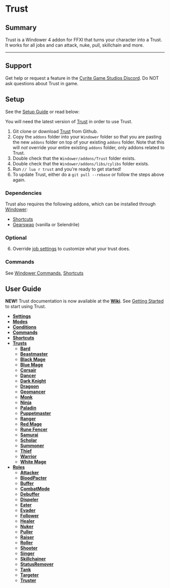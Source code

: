 # Trust

## Summary

Trust is a Windower 4 addon for FFXI that turns your character into a Trust. It works for all jobs and can attack, nuke, pull, skillchain and more.

--------------------------------------------------------------------------------

## Support

Get help or request a feature in the [Cyrite Game Studios Discord](https://discord.gg/CfPxDy759J). Do NOT ask questions about Trust in game.

## Setup

See the [Setup Guide](https://github.com/cyritegamestudios/trust/wiki/Getting-Started#setup) or read below:

You will need the latest version of [Trust](https://github.com/cyritegamestudios/trust) in order to use Trust.

1. Git clone or download [Trust](https://github.com/cyritegamestudios/trust) from Github.
2. Copy the `addons` folder into your `Windower` folder so that you are pasting the new `addons` folder on top of your existing `addons` folder. Note that this will *not* override your entire existing `addons` folder, only addons related to Trust.
3. Double check that the `Windower/addons/Trust` folder exists.
5. Double check that the `Windower/addons/libs/cylibs` folder exists.
6. Run `// lua r trust` and you're ready to get started!
7. To update Trust, either do a `git pull --rebase` or follow the steps above again.

### Dependencies

Trust also requires the following addons, which can be installed through [Windower](https://docs.windower.net/addons/):
* [Shortcuts](https://docs.windower.net/addons/shortcuts/)
* [Gearswap](https://docs.windower.net/addons/gearswap/) (vanilla or Selendrile)

### Optional

6. Override [job settings](https://github.com/cyritegamestudios/trust/wiki/Settings#job-settings) to customize what your trust does.

### Commands
See [Windower Commands](https://github.com/cyritegamestudios/trust/wiki/Commands), [Shortcuts](https://github.com/cyritegamestudios/trust/wiki/Shortcuts)

## User Guide

**NEW!** Trust documentation is now available at the [**Wiki**](https://github.com/cyritegamestudios/trust/wiki). See [Getting Started](https://github.com/cyritegamestudios/trust/wiki#getting-started) to start using Trust.

* [**Settings**](https://github.com/cyritegamestudios/trust/wiki/Settings)
* [**Modes**](https://github.com/cyritegamestudios/trust/wiki/Modes)
* [**Conditions**](https://github.com/cyritegamestudios/trust/wiki/Conditions)
* [**Commands**](https://github.com/cyritegamestudios/trust/wiki/Commands)
* [**Shortcuts**](https://github.com/cyritegamestudios/trust/wiki/Shortcuts)
* [**Trusts**](https://github.com/cyritegamestudios/trust/wiki/Trusts)
    * [**Bard**](https://github.com/cyritegamestudios/trust/wiki/Bard)
    * [**Beastmaster**](https://github.com/cyritegamestudios/trust/wiki/Beastmaster)
    * [**Black Mage**](https://github.com/cyritegamestudios/trust/wiki/Black-Mage)
    * [**Blue Mage**](https://github.com/cyritegamestudios/trust/wiki/Blue-Mage)
    * [**Corsair**](https://github.com/cyritegamestudios/trust/wiki/Corsair)
    * [**Dancer**](https://github.com/cyritegamestudios/trust/wiki/Dancer)
    * [**Dark Knight**](https://github.com/cyritegamestudios/trust/wiki/Dark-Knight)
    * [**Dragoon**](https://github.com/cyritegamestudios/trust/wiki/Dragoon)
    * [**Geomancer**](https://github.com/cyritegamestudios/trust/wiki/Geomancer)
    * [**Monk**](https://github.com/cyritegamestudios/trust/wiki/Monk)
    * [**Ninja**](https://github.com/cyritegamestudios/trust/wiki/Ninja)
    * [**Paladin**](https://github.com/cyritegamestudios/trust/wiki/Paladin)
    * [**Puppetmaster**](https://github.com/cyritegamestudios/trust/wiki/Puppetmaster)
    * [**Ranger**](https://github.com/cyritegamestudios/trust/wiki/Ranger)
    * [**Red Mage**](https://github.com/cyritegamestudios/trust/wiki/Red-Mage)
    * [**Rune Fencer**](https://github.com/cyritegamestudios/trust/wiki/Rune-Fencer)
    * [**Samurai**](https://github.com/cyritegamestudios/trust/wiki/Samurai)
    * [**Scholar**](https://github.com/cyritegamestudios/trust/wiki/Scholar)
    * [**Summoner**](https://github.com/cyritegamestudios/trust/wiki/Summoner)
    * [**Thief**](https://github.com/cyritegamestudios/trust/wiki/Thief)
    * [**Warrior**](https://github.com/cyritegamestudios/trust/wiki/Warrior)
    * [**White Mage**](https://github.com/cyritegamestudios/trust/wiki/White-Mage)
* [**Roles**](https://github.com/cyritegamestudios/trust/wiki/Roles)
    * [**Attacker**](https://github.com/cyritegamestudios/trust/wiki/Attacker)
    * [**BloodPacter**](https://github.com/cyritegamestudios/trust/wiki/BloodPacter)
    * [**Buffer**](https://github.com/cyritegamestudios/trust/wiki/Buffer)
    * [**CombatMode**](https://github.com/cyritegamestudios/trust/wiki/CombatMode)
    * [**Debuffer**](https://github.com/cyritegamestudios/trust/wiki/Debuffer)
    * [**Dispeler**](https://github.com/cyritegamestudios/trust/wiki/Dispeler)
    * [**Eater**](https://github.com/cyritegamestudios/trust/wiki/Eater)
    * [**Evader**](https://github.com/cyritegamestudios/trust/wiki/Evader)
    * [**Follower**](https://github.com/cyritegamestudios/trust/wiki/Follower)
    * [**Healer**](https://github.com/cyritegamestudios/trust/wiki/Healer)
    * [**Nuker**](https://github.com/cyritegamestudios/trust/wiki/Nuker)
    * [**Puller**](https://github.com/cyritegamestudios/trust/wiki/Puller)
    * [**Raiser**](https://github.com/cyritegamestudios/trust/wiki/Raiser)
    * [**Roller**](https://github.com/cyritegamestudios/trust/wiki/Roller)
    * [**Shooter**](https://github.com/cyritegamestudios/trust/wiki/Shooter)
    * [**Singer**](https://github.com/cyritegamestudios/trust/wiki/Singer)
    * [**Skillchainer**](https://github.com/cyritegamestudios/trust/wiki/Skillchainer)
    * [**StatusRemover**](https://github.com/cyritegamestudios/trust/wiki/StatusRemover)
    * [**Tank**](https://github.com/cyritegamestudios/trust/wiki/Tank)
    * [**Targeter**](https://github.com/cyritegamestudios/trust/wiki/Targeter)
    * [**Truster**](https://github.com/cyritegamestudios/trust/wiki/Truster)




